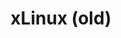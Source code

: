 ---
title: "xLinux (old)"
linkTitle: "xLinux (old)"
# weight: 1000
description: >
  How to use Linux
---